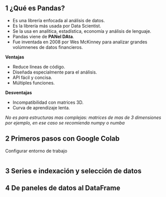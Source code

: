 ## 1 ¿Qué es Pandas?

* Es una librería enfocada al análisis de datos.
* Es la librería más usada por Data Scientist.
* Se la usa en analítica, estadística, economía y análisis de lenguaje.
* Pandas viene de **PANel DAta**.
* Fue inventada en 2008 por Wes McKinney para analizar grandes volúmnenes de datos financieros.

**Ventajas** 
* Reduce líneas de código.
* Diseñada especialmente para el análisis.
* API fácil y concisa.
* Múltiples funciones.
  
**Desventajas**
* Incompatibilidad con matrices 3D.
* Curva de aprendizaje lenta.

_No es para estructuras mas complejas: matrices de mas de 3 dimensiones por ejemplo, en ese caso se recomienda numpy o numba_


## 2 Primeros pasos con Google Colab
Configurar entorno de trabajo
```

```

## 3 Series e indexación y selección de datos

## 4 De paneles de datos al DataFrame

